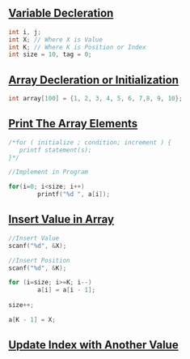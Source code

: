 ## [Variable Decleration](../lab2/1.c)
```c
int i, j;
int X; // Where X is Value
int K; // Where K is Position or Index
int size = 10, tag = 0;
```
## [Array Decleration or Initialization](../lab2/2.c)
```c
int array[100] = {1, 2, 3, 4, 5, 6, 7,8, 9, 10};
```

## [Print The Array Elements](../lab2/3.c)
```c
/*for ( initialize ; condition; increment ) {
   printf statement(s);
}*/

//Implement in Program

for(i=0; i<size; i++)
        printf("%d ", a[i]);
```

## [Insert Value in Array](../lab2/4.c)
```c
//Insert Value
scanf("%d", &X);

//Insert Position
scanf("%d", &K);

for (i=size; i>=K; i--)
        a[i] = a[i - 1];
        
size++;

a[K - 1] = X;
```

## [Update Index with Another Value ](../lab2/5.c)
